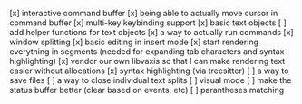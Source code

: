 [x] interactive command buffer
[x] being able to actually move cursor in command buffer
[x] multi-key keybinding support
[x] basic text objects
[ ] add helper functions for text objects
[x] a way to actually run commands
[x] window splitting
[x] basic editing in insert mode
[x] start rendering everything in segments (needed for expanding tab characters and syntax highlighting)
[x] vendor our own libvaxis so that I can make rendering text easier without allocations
[x] syntax highlighting (via treesitter)
[ ] a way to save files
[ ] a way to close individual text splits
[ ] visual mode
[ ] make the status buffer better (clear based on events, etc)
[ ] parantheses matching
